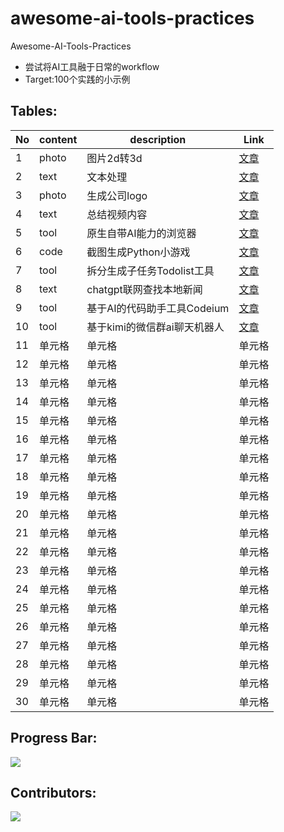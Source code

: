 # awesome-ai-tools-practices
Awesome-AI-Tools-Practices

- 尝试将AI工具融于日常的workflow
- Target:100个实践的小示例

## Tables:

|  No   | content  | description | Link |
|  ----  | ----  | ----  | ----  |
| 1  | photo | 图片2d转3d | [文章](https://github.com/jerrychan807/awesome-ai-tools-practices/blob/main/p1_photos_2dTo3d.md) |
| 2  | text | 文本处理 |[文章](https://github.com/jerrychan807/awesome-ai-tools-practices/blob/main/p2_text_regex.md) |
| 3  | photo | 生成公司logo |[文章](https://github.com/jerrychan807/awesome-ai-tools-practices/blob/main/p3_photos_companyLogo.md) |
| 4  | text | 总结视频内容 |[文章](https://github.com/jerrychan807/awesome-ai-tools-practices/blob/main/p4_text_videoSummary.md) |
| 5  | tool | 原生自带AI能力的浏览器 |[文章](https://github.com/jerrychan807/awesome-ai-tools-practices/blob/main/p5_tool_arcBrowserAi.md) |
| 6  | code | 截图生成Python小游戏 |[文章](https://github.com/jerrychan807/awesome-ai-tools-practices/blob/main/p6_code_photosGenerateGame.md) |
| 7  | tool | 拆分生成子任务Todolist工具 |[文章](https://github.com/jerrychan807/awesome-ai-tools-practices/blob/main/p7_tool_todolist.md) |
| 8  | text | chatgpt联网查找本地新闻 | [文章](https://github.com/jerrychan807/awesome-ai-tools-practices/blob/main/p8_text_localNews.md) |
| 9  | tool | 基于AI的代码助手工具Codeium |[文章](https://github.com/jerrychan807/awesome-ai-tools-practices/blob/main/p9_tool_codeium.md) |
| 10  | tool | 基于kimi的微信群ai聊天机器人 |[文章](https://github.com/jerrychan807/awesome-ai-tools-practices/blob/main/p10_tool_kimiWechatBot.md) |
| 11  | 单元格 |单元格 |单元格 |
| 12  | 单元格 |单元格 |单元格 |
| 13  | 单元格 |单元格 |单元格 |
| 14  | 单元格 |单元格 |单元格 |
| 15  | 单元格 |单元格 |单元格 |
| 16  | 单元格 |单元格 |单元格 |
| 17  | 单元格 |单元格 |单元格 |
| 18  | 单元格 |单元格 |单元格 |
| 19  | 单元格 |单元格 |单元格 |
| 20  | 单元格 |单元格 |单元格 |
| 21  | 单元格 |单元格 |单元格 |
| 22  | 单元格 |单元格 |单元格 |
| 23  | 单元格 |单元格 |单元格 |
| 24  | 单元格 |单元格 |单元格 |
| 25  | 单元格 |单元格 |单元格 |
| 26  | 单元格 |单元格 |单元格 |
| 27  | 单元格 |单元格 |单元格 |
| 28  | 单元格 |单元格 |单元格 |
| 29  | 单元格 |单元格 |单元格 |
| 30  | 单元格 |单元格 |单元格 |

## Progress Bar:

![](https://geps.dev/progress/20)

## Contributors:

<a href="https://github.com/jerrychan807/awesome-ai-tools-practices/graphs/contributors">
  <img src="https://contrib.rocks/image?repo=jerrychan807/awesome-ai-tools-practices" />
</a>
